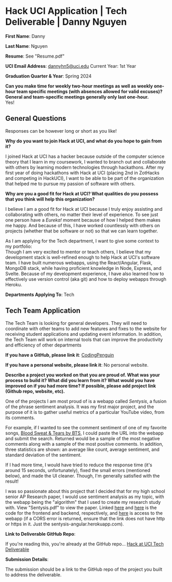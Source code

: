 # Hack UCI Application | Tech Deliverable | Danny Nguyen

**First Name**: Danny

**Last Name**: Nguyen

**Resume**: See "Resume.pdf"

**UCI Email Address**: dannyhn5@uci.edu
Current Year: 1st Year

**Graduation Quarter & Year**: Spring 2024

**Can you make time for weekly two-hour meetings as well as weekly one-hour team specific meetings (with absences allowed for valid excuses)? General and team-specific meetings generally only last one-hour.**<br />Yes!


## General Questions

Responses can be however long or short as you like!

**Why do you want to join Hack at UCI, and what do you hope to gain from it?**

I joined Hack at UCI has a hacker because outside of the computer science theory that I learn in my coursework, I wanted to branch out and collaborate with others by learning modern technologies through hackathons. After my first year of doing hackathons with Hack at UCI (placing 2nd in ZotHacks and competing in HackUCI), I want to be able to be part of the organization that helped me to pursue my passion of software with others.

**Why are you a good fit for Hack at UCI? What qualities do you possess that you think will help this organization?**

I believe I am a good fit for Hack at UCI because I truly enjoy assisting and collaborating with others, no matter their level of experience. To see just one person have a *Eureka!* moment because of how I helped them makes me happy. And because of this, I have worked countlessly with others on projects (whether that be software or not) so that we can learn together. 

As I am applying for the Tech department, I want to give some context to my portfolio: <br />
Though I am very excited to mentor or teach others, I believe that my development stack is well-refined enough to help Hack at UCI's
software team. I have built numerous webapps, using the React/Angular, Flask, MongoDB stack, while having proficient knowledge in Node, Express, and Svelte. Because of my development experience, I have also learned how to effectively use version control (aka git) and how to deploy webapps through Heroku.

**Departments Applying To**: Tech

## Tech Team Application 
The Tech Team is looking for general developers. They will need to coordinate with other teams to add new features and fixes to the website for receiving student applications and updating event information. In addition, the Tech Team will work on internal tools that can improve the productivity and efficiency of other departments

**If you have a GitHub, please link it**: [CodingPenguin](https://github.com/CodingPenguin/)

**If you have a personal website, please link it**: No personal website.

**Describe a project you worked on that you are proud of. What was your process to build it? What did you learn from it? What would you have improved on if you had more time? If possible, please add project link (Github repo, website, etc).**

One of the projects I am most proud of is a webapp called _Sentysis_, a fusion of the phrase sentiment analysis. It was my first major project, and the purpose of it is to gather useful metrics of a particular YouTube video, from its comments. 

For example, if I wanted to see the comment sentiment of one of my favorite songs, [Blood Sweat & Tears by BTS](https://www.youtube.com/watch?v=hmE9f-TEutc), I could paste the URL into the webapp and submit the search. Returned would be a sample of the most negative comments along with a sample of the most positive comments. In addition, three statistics are shown: an average like count, average sentiment, and standard deviation of the sentiment. 

If I had more time, I would have tried to reduce the response time (it's around 15 seconds, unfortunately), fixed the small errors (mentioned below), and made the UI cleaner. Though, I'm generally satisfied with the result!

I was so passionate about this project that I decided that for my high school senior AP Research paper, I would use sentiment analysis as my topic, with the webapp being the "algorithm" that I used to create my research study with. View "Sentysis.pdf" to view the paper. Linked [here](https://github.com/CodingPenguin/sentysis_angular) and [here](https://github.com/CodingPenguin/sentysis_flask) is the code for the frontend and backend, respectively, and [here](sentysis-angular.herokuapp.com) is access to the webapp (if a CORS error is returned, ensure that the link does not have http or https in it. Just the sentysis-angular.herokuapp.com).

**Link to Deliverable GitHub Repo**: 

If you're reading this, you're already at the GitHub repo... [Hack at UCI Tech Deliverable](https://github.com/CodingPenguin/hackuciapp)

**Submission Details**:

The submission should be a link to the GitHub repo of the project you built to address the deliverable.